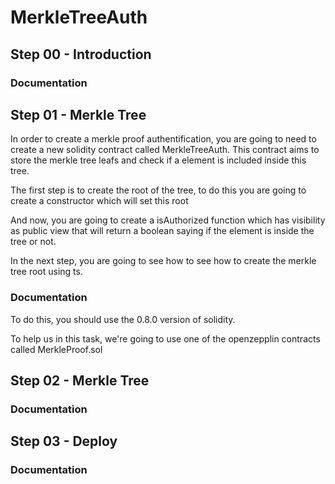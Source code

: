 # MerkleTreeAuth

## Step 00 - Introduction

### Documentation

## Step 01 - Merkle Tree

In order to create a merkle proof authentification, you are going to need to create a new solidity contract called MerkleTreeAuth. This contract aims to store the merkle tree leafs and check if a element is included inside this tree.

The first step is to create the root of the tree, to do this you are going to create a constructor which will set this root

And now, you are going to create a isAuthorized function which has visibility as public view that will return a boolean saying if the element is inside the tree or not.

In the next step, you are going to see how to see how to create the merkle tree root using ts.

### Documentation

To do this, you should use the 0.8.0 version of solidity.

To help us in this task, we're going to use one of the openzepplin contracts called MerkleProof.sol

## Step 02 - Merkle Tree

### Documentation

## Step 03 - Deploy

### Documentation
